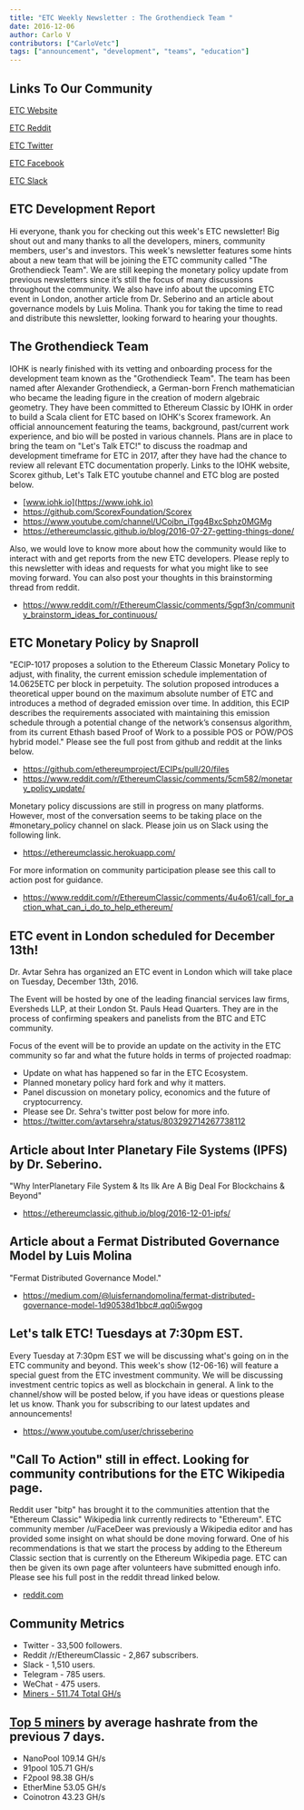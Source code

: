 ```yaml
---
title: "ETC Weekly Newsletter : The Grothendieck Team "
date: 2016-12-06
author: Carlo V
contributors: ["CarloVetc"]
tags: ["announcement", "development", "teams", "education"]
---
```



## Links To Our Community

[ETC Website](https://ethereumclassic.github.io/)

[ETC Reddit](https://www.reddit.com/r/EthereumClassic/)

[ETC Twitter](http://twitter.com/eth_classic)

[ETC Facebook](https://www.facebook.com/EthereumClassicETC/)

[ETC Slack](https://ethereumclassic.herokuapp.com/)

## ETC Development Report

Hi everyone, thank you for checking out this week's ETC newsletter! Big shout out and many thanks to all the developers, miners, community members, user's and investors. This week's newsletter features some hints about a new team that will be joining the ETC community called "The Grothendieck Team". We are still keeping the monetary policy update from previous newsletters since it’s still the focus of many discussions throughout the community. We also have info about the upcoming ETC event in London, another article from Dr. Seberino and an article about governance models by Luis Molina. Thank you for taking the time to read and distribute this newsletter, looking forward to hearing your thoughts.

## The Grothendieck Team
IOHK is nearly finished with its vetting and onboarding process for the development team known as the "Grothendieck Team". The team has been named after Alexander Grothendieck, a German-born French mathematician who became the leading figure in the creation of modern algebraic geometry. They have been committed to Ethereum Classic by IOHK in order to build a Scala client for ETC based on IOHK's Scorex framework. An official announcement featuring the teams, background, past/current work experience, and bio will be posted in various channels. Plans are in place to bring the team on "Let's Talk ETC!" to discuss the roadmap and development timeframe for ETC in 2017, after they have had the chance to review all relevant ETC documentation properly. Links to the IOHK website, Scorex github, Let's Talk ETC youtube channel and ETC blog are posted below.

* [www.iohk.io](https://www.iohk.io) 
* https://github.com/ScorexFoundation/Scorex
* https://www.youtube.com/channel/UCojbn_iTgg4BxcSphz0MGMg
* https://ethereumclassic.github.io/blog/2016-07-27-getting-things-done/

Also, we would love to know more about how the community would like to interact with and get reports from the new ETC developers. Please reply to this newsletter with ideas and requests for what you might like to see moving forward. You can also post your thoughts in this brainstorming thread from reddit.

* https://www.reddit.com/r/EthereumClassic/comments/5gpf3n/community_brainstorm_ideas_for_continuous/

## ETC Monetary Policy by Snaproll 
"ECIP-1017 proposes a solution to the Ethereum Classic Monetary Policy to adjust, with finality, the current emission schedule implementation of 14.0625ETC per block in perpetuity. The solution proposed introduces a theoretical upper bound on the maximum absolute number of ETC and introduces a method of degraded emission over time. In addition, this ECIP describes the requirements associated with maintaining this emission schedule through a potential change of the network’s consensus algorithm, from its current Ethash based Proof of Work to a possible POS or POW/POS hybrid model." Please see the full post from github and reddit at the links below. 

* https://github.com/ethereumproject/ECIPs/pull/20/files
* https://www.reddit.com/r/EthereumClassic/comments/5cm582/monetary_policy_update/

Monetary policy discussions are still in progress on many platforms. However, most of the conversation seems to be taking place on the #monetary_policy channel on slack. 
Please join us on Slack using the following link. 

* https://ethereumclassic.herokuapp.com/

For more information on community participation please see this call to action post for guidance.

* https://www.reddit.com/r/EthereumClassic/comments/4u4o61/call_for_action_what_can_i_do_to_help_ethereum/


## ETC event in London scheduled for December 13th!

Dr. Avtar Sehra has organized an ETC event in London which will take place on Tuesday, December 13th, 2016. 

The Event will be hosted by one of the leading financial services law firms, Eversheds LLP, at their London St. Pauls Head Quarters. They are in the process of confirming speakers and panelists from the BTC and ETC community.

Focus of the event will be to provide an update on the activity in the ETC community so far and what the future holds in terms of projected roadmap: 

* Update on what has happened so far in the ETC Ecosystem. 
* Planned monetary policy hard fork and why it matters.
* Panel discussion on monetary policy, economics and the future of cryptocurrency.
* Please see Dr. Sehra's twitter post below for more info.
* https://twitter.com/avtarsehra/status/803292714267738112

## Article about Inter Planetary File Systems (IPFS) by Dr. Seberino.
"Why InterPlanetary File System & Its Ilk Are A Big Deal For Blockchains & Beyond"

* https://ethereumclassic.github.io/blog/2016-12-01-ipfs/


## Article about a Fermat Distributed Governance Model by Luis Molina
"Fermat Distributed Governance Model."

* https://medium.com/@luisfernandomolina/fermat-distributed-governance-model-1d90538d1bbc#.qq0i5wgog

## Let's talk ETC! Tuesdays at 7:30pm EST.
Every Tuesday at 7:30pm EST we will be discussing what's going on in the ETC community and beyond. This week's show (12-06-16) will feature a special guest from the ETC investment community. We will be discussing investment centric topics as well as blockchain in general. A link to the channel/show will be posted below, if you have ideas or questions please let us know. Thank you for subscribing to our latest updates and announcements!

* https://www.youtube.com/user/chrisseberino

## "Call To Action" still in effect. Looking for community contributions for the ETC Wikipedia page.
Reddit user "bitp" has brought it to the communities attention that the "Ethereum Classic" Wikipedia link currently redirects to "Ethereum". ETC community member /u/FaceDeer was previously a Wikipedia editor and has provided some insight on what should be done moving forward. One of his recommendations is that we start the process by adding to the Ethereum Classic section that is currently on the Ethereum Wikipedia page. ETC can then be given its own page after volunteers have submitted enough info. Please see his full post in the reddit thread linked below.

* [reddit.com](https://www.reddit.com/r/EthereumClassic/comments/5bsj3c/ethereum_classic_redirects_to_ethereum_on/)

## Community Metrics

* Twitter - 33,500 followers.
* Reddit /r/EthereumClassic - 2,867 subscribers.
* Slack - 1,510 users.
* Telegram - 785 users.
* WeChat - 475 users.
* [Miners - 511.74 Total GH/s](https://gastracker.io/stats/miners)

## [Top 5 miners](https://gastracker.io/stats/miners) by average hashrate from the previous 7 days.

* NanoPool 109.14 GH/s
* 91pool 105.71 GH/s
* F2pool 98.38 GH/s
* EtherMine 53.05 GH/s
* Coinotron 43.23 GH/s
